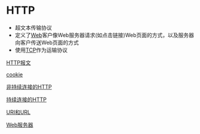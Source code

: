 # HTTP

- 超文本传输协议
- 定义了[Web](Web.md)客户像Web服务器请求(如点击链接)Web页面的方式，以及服务器向客户传送Web页面的方式
- 使用[TCP](Network_TCP_Protocol.md)作为运输协议

[HTTP报文](HTTP报文.md)

[cookie](cookie.md)

[非持续连接的HTTP](非持续连接的HTTP.md)

[持续连接的HTTP](持续连接的HTTP.md)

[URI和URL](Http_URL.md)

[Web服务器](http_Web服务器.md)
